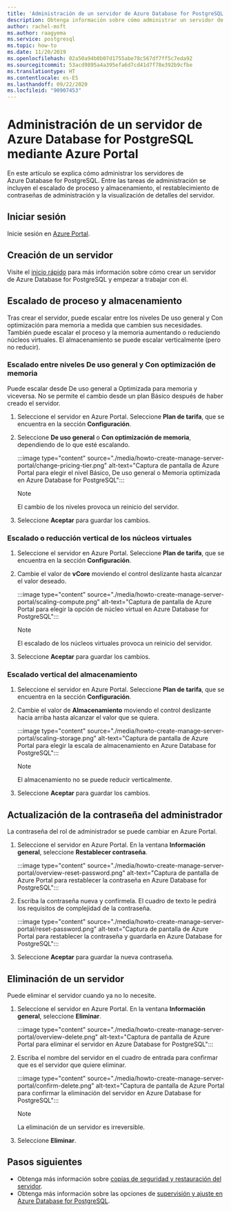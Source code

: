 ```yaml
---
title: 'Administración de un servidor de Azure Database for PostgreSQL: Azure Portal'
description: Obtenga información sobre cómo administrar un servidor de Azure Database for PostgreSQL desde Azure Portal.
author: rachel-msft
ms.author: raagyema
ms.service: postgresql
ms.topic: how-to
ms.date: 11/20/2019
ms.openlocfilehash: 02a50a94b0b07d1755abe78c567df7ff5c7eda92
ms.sourcegitcommit: 53acd9895a4a395efa6d7cd41d7f78e392b9cfbe
ms.translationtype: HT
ms.contentlocale: es-ES
ms.lasthandoff: 09/22/2020
ms.locfileid: "90907453"
---
```

# <a name="manage-an-azure-database-for-postgresql-server-using-the-azure-portal"></a>Administración de un servidor de Azure Database for PostgreSQL mediante Azure Portal

En este artículo se explica cómo administrar los servidores de Azure Database for PostgreSQL. Entre las tareas de administración se incluyen el escalado de proceso y almacenamiento, el restablecimiento de contraseñas de administración y la visualización de detalles del servidor.

## <a name="sign-in"></a>Iniciar sesión

Inicie sesión en [Azure Portal](https://portal.azure.com).

## <a name="create-a-server"></a>Creación de un servidor

Visite el [inicio rápido](quickstart-create-server-database-portal.md) para más información sobre cómo crear un servidor de Azure Database for PostgreSQL y empezar a trabajar con él.

## <a name="scale-compute-and-storage"></a>Escalado de proceso y almacenamiento

Tras crear el servidor, puede escalar entre los niveles De uso general y Con optimización para memoria a medida que cambien sus necesidades. También puede escalar el proceso y la memoria aumentando o reduciendo núcleos virtuales. El almacenamiento se puede escalar verticalmente (pero no reducir).

### <a name="scale-between-general-purpose-and-memory-optimized-tiers"></a>Escalado entre niveles De uso general y Con optimización de memoria

Puede escalar desde De uso general a Optimizada para memoria y viceversa. No se permite el cambio desde un plan Básico después de haber creado el servidor.

1. Seleccione el servidor en Azure Portal. Seleccione **Plan de tarifa**, que se encuentra en la sección **Configuración**.

2. Seleccione **De uso general** o **Con optimización de memoria**, dependiendo de lo que esté escalando.

   :::image type="content" source="./media/howto-create-manage-server-portal/change-pricing-tier.png" alt-text="Captura de pantalla de Azure Portal para elegir el nivel Básico, De uso general o Memoria optimizada en Azure Database for PostgreSQL":::

   > [!NOTE]
   > El cambio de los niveles provoca un reinicio del servidor.

3. Seleccione **Aceptar** para guardar los cambios.

### <a name="scale-vcores-up-or-down"></a>Escalado o reducción vertical de los núcleos virtuales

1. Seleccione el servidor en Azure Portal. Seleccione **Plan de tarifa**, que se encuentra en la sección **Configuración**.

2. Cambie el valor de **vCore** moviendo el control deslizante hasta alcanzar el valor deseado.

   :::image type="content" source="./media/howto-create-manage-server-portal/scaling-compute.png" alt-text="Captura de pantalla de Azure Portal para elegir la opción de núcleo virtual en Azure Database for PostgreSQL":::

   > [!NOTE]
   > El escalado de los núcleos virtuales provoca un reinicio del servidor.

3. Seleccione **Aceptar** para guardar los cambios.

### <a name="scale-storage-up"></a>Escalado vertical del almacenamiento

1. Seleccione el servidor en Azure Portal. Seleccione **Plan de tarifa**, que se encuentra en la sección **Configuración**.

2. Cambie el valor de **Almacenamiento** moviendo el control deslizante hacia arriba hasta alcanzar el valor que se quiera.

   :::image type="content" source="./media/howto-create-manage-server-portal/scaling-storage.png" alt-text="Captura de pantalla de Azure Portal para elegir la escala de almacenamiento en Azure Database for PostgreSQL":::

   > [!NOTE]
   > El almacenamiento no se puede reducir verticalmente.

3. Seleccione **Aceptar** para guardar los cambios.

## <a name="update-admin-password"></a>Actualización de la contraseña del administrador

La contraseña del rol de administrador se puede cambiar en Azure Portal.

1. Seleccione el servidor en Azure Portal. En la ventana **Información general**, seleccione **Restablecer contraseña**.

   :::image type="content" source="./media/howto-create-manage-server-portal/overview-reset-password.png" alt-text="Captura de pantalla de Azure Portal para restablecer la contraseña en Azure Database for PostgreSQL":::

2. Escriba la contraseña nueva y confírmela. El cuadro de texto le pedirá los requisitos de complejidad de la contraseña.

   :::image type="content" source="./media/howto-create-manage-server-portal/reset-password.png" alt-text="Captura de pantalla de Azure Portal para restablecer la contraseña y guardarla en Azure Database for PostgreSQL":::

3. Seleccione **Aceptar** para guardar la nueva contraseña.

## <a name="delete-a-server"></a>Eliminación de un servidor

Puede eliminar el servidor cuando ya no lo necesite. 

1. Seleccione el servidor en Azure Portal. En la ventana **Información general**, seleccione **Eliminar**.

   :::image type="content" source="./media/howto-create-manage-server-portal/overview-delete.png" alt-text="Captura de pantalla de Azure Portal para eliminar el servidor en Azure Database for PostgreSQL":::

2. Escriba el nombre del servidor en el cuadro de entrada para confirmar que es el servidor que quiere eliminar.

   :::image type="content" source="./media/howto-create-manage-server-portal/confirm-delete.png" alt-text="Captura de pantalla de Azure Portal para confirmar la eliminación del servidor en Azure Database for PostgreSQL":::

   > [!NOTE]
   > La eliminación de un servidor es irreversible.

3. Seleccione **Eliminar**.

## <a name="next-steps"></a>Pasos siguientes

- Obtenga más información sobre [copias de seguridad y restauración del servidor](howto-restore-server-portal.md).
- Obtenga más información sobre las opciones de [supervisión y ajuste en Azure Database for PostgreSQL](concepts-monitoring.md).
